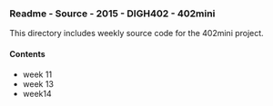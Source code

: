 ### Readme - Source - 2015 - DIGH402 - 402mini

This directory includes weekly source code for the 402mini project.

#### Contents
* week 11
* week 13
* week14
